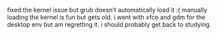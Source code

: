 fixed the kernel issue but grub doesn't automatically load it :( manually loading the kernel is fun but gets old. i went with xfce and gdm for the desktop env but am regretting it. i should probably get back to studying.